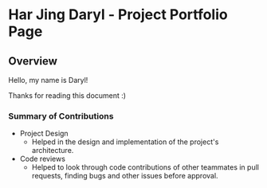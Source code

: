# Har Jing Daryl - Project Portfolio Page

## Overview

Hello, my name is Daryl!

Thanks for reading this document :)

### Summary of Contributions

- Project Design
  - Helped in the design and implementation of the project's architecture.
- Code reviews
  - Helped to look through code contributions of other teammates in pull requests, finding
  bugs and other issues before approval.